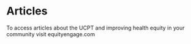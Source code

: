 # Articles
To access articles about the UCPT and improving health equity in your community visit equityengage.com
